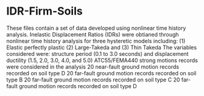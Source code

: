 # IDR-Firm-Soils
These files contain a set of data developed using nonlinear time history analysis. 
Inelastic Displacement Ratios (IDRs) were obtianed through nonlinear time history analysis
for three hysteretic models including: (1) Elastic perfectly plastic (2) Large-Takeda and (3) Thin Takeda
The variables considered were: structure period (0.1 to 3.0 seconds) and displacement ductility (1.5, 2.0, 3.0, 4.0, and 5.0)
ATC55/FEMA440 strong motions records were considered in the analysis
20 near-fault ground motion records recorded on soil type D
20 far-fault ground motion records recorded on soil type B
20 far-fault ground motion records recorded on soil type C
20 far-fault ground motion records recorded on soil type D
